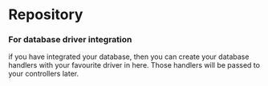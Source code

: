 # Repository 
### For database driver integration 

if you have integrated your database, then you can create your database handlers with your favourite driver in here. 
Those handlers will be passed to your controllers later.
